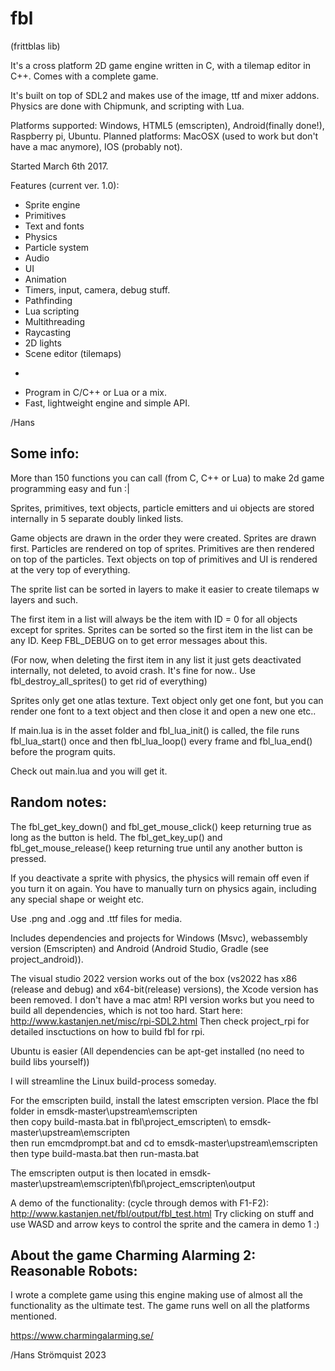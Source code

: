 ﻿# fbl

(frittblas lib)

It's a cross platform 2D game engine written in C, with a tilemap editor in C++.
Comes with a complete game.

It's built on top of SDL2 and makes use of the image, ttf and mixer addons.
Physics are done with Chipmunk, and scripting with Lua.

Platforms supported: Windows, HTML5 (emscripten), Android(finally done!), Raspberry pi, Ubuntu.
Planned platforms: MacOSX (used to work but don't have a mac anymore), IOS (probably not).

Started March 6th 2017.

Features (current ver. 1.0):

- Sprite engine
- Primitives
- Text and fonts
- Physics
- Particle system
- Audio
- UI
- Animation
- Timers, input, camera, debug stuff.
- Pathfinding
- Lua scripting
- Multithreading
- Raycasting
- 2D lights
- Scene editor (tilemaps)
*
- Program in C/C++ or Lua or a mix.
- Fast, lightweight engine and simple API.


/Hans


## Some info:

More than 150 functions you can call (from C, C++ or Lua) to make 2d game programming
easy and fun :|

Sprites, primitives, text objects, particle emitters
and ui objects are stored internally in 5 separate
doubly linked lists.

Game objects are drawn in the order they were created.
Sprites are drawn first.
Particles are rendered on top of sprites.
Primitives are then rendered on top of the particles.
Text objects on top of primitives and
UI is rendered at the very top of everything.

The sprite list can be sorted in layers to make it easier
to create tilemaps w layers and such.

The first item in a list will always be the item with ID = 0 for
all objects except for sprites.
Sprites can be sorted so the first item in the list can be any ID.
Keep FBL_DEBUG on to get error messages about this.

(For now, when deleting the first item in any list it just gets
 deactivated internally, not deleted, to avoid crash. It's fine for now..
Use fbl_destroy_all_sprites() to get rid of everything)

Sprites only get one atlas texture.
Text object only get one font, but you can render one font to a text object
and then close it and open a new one etc..

If main.lua is in the asset folder and fbl_lua_init() is called, the file runs
fbl_lua_start() once and then fbl_lua_loop() every frame and fbl_lua_end() before
the program quits.

Check out main.lua and you will get it.


## Random notes:

The fbl_get_key_down() and fbl_get_mouse_click() keep returning true as long as the button is held.
The fbl_get_key_up() and fbl_get_mouse_release() keep returning true until any another button is pressed.

If you deactivate a sprite with physics, the physics will remain off even
if you turn it on again. You have to manually turn on physics again, including
any special shape or weight etc.

Use .png and .ogg and .ttf files for media.

Includes dependencies and projects for Windows (Msvc), webassembly version (Emscripten) and Android (Android Studio, Gradle (see project_android)).

The visual studio 2022 version works out of the box (vs2022 has x86 (release and debug) and x64-bit(release) versions),
the Xcode version has been removed. I don't have a mac atm!
RPI version works but you need to build all dependencies, which is not too hard. Start here:
http://www.kastanjen.net/misc/rpi-SDL2.html
Then check project_rpi for detailed insctuctions on how to build fbl for rpi.

Ubuntu is easier (All dependencies can be apt-get installed (no need to build libs yourself))

I will streamline the Linux build-process someday.

For the emscripten build, install the latest emscripten version. Place the fbl folder in emsdk-master\upstream\emscripten\
then copy build-masta.bat in fbl\project_emscripten\ to emsdk-master\upstream\emscripten\
then run emcmdprompt.bat and cd to emsdk-master\upstream\emscripten\
then type build-masta.bat
then run-masta.bat

The emscripten output is then located in emsdk-master\upstream\emscripten\fbl\project_emscripten\output

A demo of the functionality: (cycle through demos with F1-F2): http://www.kastanjen.net/fbl/output/fbl_test.html
Try clicking on stuff and use WASD and arrow keys to control the sprite and the camera in demo 1 :)


## About the game Charming Alarming 2: Reasonable Robots:

I wrote a complete game using this engine making use of almost all the functionality as the ultimate test.
The game runs well on all the platforms mentioned.

https://www.charmingalarming.se/


/Hans Strömquist 2023
